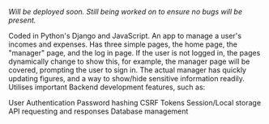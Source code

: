 *Will be deployed soon. Still being worked on to ensure no bugs will be present.*

Coded in Python's Django and JavaScript. An app to manage a user's incomes and expenses. Has three simple pages, the home page, the "manager" page, and the log in page. If the user is not logged in, the pages dynamically change to show this, for example, the manager page will be covered, prompting the user to sign in. The actual manager has quickly updating figures, and a way to show/hide sensitive information readily. Utilises important Backend development features, such as:

User Authentication
Password hashing
CSRF Tokens
Session/Local storage
API requesting and responses
Database management
